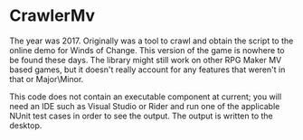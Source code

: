 # CrawlerMv

The year was 2017. Originally was a tool to crawl and obtain the script to the online demo for Winds of Change. This version of the game is nowhere to be found these days. The library might still work on other RPG Maker MV based games, but it doesn't really account for any features that weren't in that or Major\Minor.

This code does not contain an executable component at current; you will need an IDE such as Visual Studio or Rider and run one of the applicable NUnit test cases in order to see the output. The output is written to the desktop.
